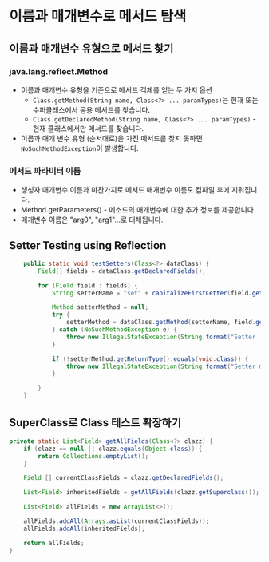 # 이름과 매개변수로 메서드 탐색
## 이름과 매개변수 유형으로 메서드 찾기
### java.lang.reflect.Method
- 이름과 매개변수 유형을 기준으로 메서드 객체를 얻는 두 가지 옵션
  - ```Class.getMethod(String name, Class<?> ... paramTypes)```는 현재 또는 수퍼클래스에서 공용 메서드를 찾습니다.
  - ```Class.getDeclaredMethod(String name, Class<?> ... paramTypes)``` - 현재 클래스에서만 메서드를 찾습니다.
- 이름과 매개 변수 유형 (순서대로)을 가진 메서드를 찾지 못하면 ```NoSuchMethodException```이 발생합니다.

### 메서드 파라미터 이름
- 생성자 매개변수 이름과 마찬가지로 메서드 매개변수 이름도 컴파일 후에 지워집니다.
- Method.getParameters() - 메소드의 매개변수에 대한 추가 정보를 제공합니다.
- 매개변수 이름은 "arg0", "arg1"...로 대체됩니다.

## Setter Testing using Reflection
```java
    public static void testSetters(Class<?> dataClass) {
        Field[] fields = dataClass.getDeclaredFields();

        for (Field field : fields) {
            String setterName = "set" + capitalizeFirstLetter(field.getName());

            Method setterMethod = null;
            try {
                setterMethod = dataClass.getMethod(setterName, field.getType());
            } catch (NoSuchMethodException e) {
                throw new IllegalStateException(String.format("Setter : %s not found", setterName));
            }

            if (!setterMethod.getReturnType().equals(void.class)) {
                throw new IllegalStateException(String.format("Setter method : %s has to return void", setterName));
            }

        }
    }
```
## SuperClass로 Class 테스트 확장하기
```java
private static List<Field> getAllFields(Class<?> clazz) {
    if (clazz == null || clazz.equals(Object.class)) {
        return Collections.emptyList();
    }

    Field [] currentClassFields = clazz.getDeclaredFields();

    List<Field> inheritedFields = getAllFields(clazz.getSuperclass());

    List<Field> allFields = new ArrayList<>();

    allFields.addAll(Arrays.asList(currentClassFields));
    allFields.addAll(inheritedFields);

    return allFields;
}
```
